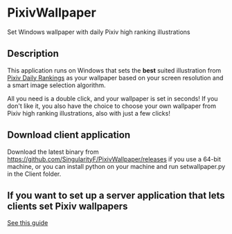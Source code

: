 # PixivWallpaper
Set Windows wallpaper with daily Pixiv high ranking illustrations

## Description

This application runs on Windows that sets the **best** suited illustration from [Pixiv Daily Rankings](https://www.pixiv.net/ranking.php?mode=daily&content=illust) as your wallpaper based on your screen resolution and a smart image selection algorithm.

All you need is a double click, and your wallpaper is set in seconds! If you don't like it, you also have the choice to choose your own wallpaper from Pixiv high ranking illustrations, also with just a few clicks!

## Download client application

Download the latest binary from https://github.com/SingularityF/PixivWallpaper/releases if you use a 64-bit machine, or you can install python on your machine and run setwallpaper.py in the Client folder.

## If you want to set up a server application that lets clients set Pixiv wallpapers

[See this guide](https://github.com/SingularityF/PixivWallpaper/blob/master/Server/README.md)
